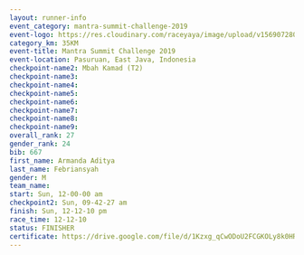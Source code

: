 ```yaml
---
layout: runner-info 
event_category: mantra-summit-challenge-2019 
event-logo: https://res.cloudinary.com/raceyaya/image/upload/v1569072809/logo/mantra-image_segrbx.jpg
category_km: 35KM 
event-title: Mantra Summit Challenge 2019 
event-location: Pasuruan, East Java, Indonesia 
checkpoint-name2: Mbah Kamad (T2) 
checkpoint-name3: 
checkpoint-name4: 
checkpoint-name5: 
checkpoint-name6: 
checkpoint-name7: 
checkpoint-name8: 
checkpoint-name9: 
overall_rank: 27
gender_rank: 24
bib: 667
first_name: Armanda Aditya
last_name: Febriansyah
gender: M
team_name: 
start: Sun, 12-00-00 am
checkpoint2: Sun, 09-42-27 am
finish: Sun, 12-12-10 pm
race_time: 12-12-10
status: FINISHER
certificate: https://drive.google.com/file/d/1Kzxg_qCwODoU2FCGKOLy8k0HR7fjdHT1/view?usp=sharing
---
```

